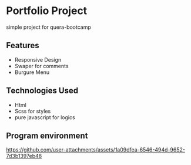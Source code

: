 # Portfolio Project
simple project for quera-bootcamp
## Features

- Responsive Design
- Swaper for comments
- Burgure Menu

## Technologies Used

- Html
- Scss for styles
- pure javascript for logics

## Program environment

https://github.com/user-attachments/assets/1a09dfea-6546-494d-9652-7d3b1397eb48






